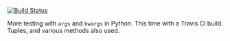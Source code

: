 [![Build Status](https://travis-ci.com/Montana/args-kwargs3.svg?branch=master)](https://travis-ci.com/Montana/args-kwargs3)

More testing with `args` and `kwargs` in Python. This time with a Travis CI build. Tuples, and various methods also used. 
